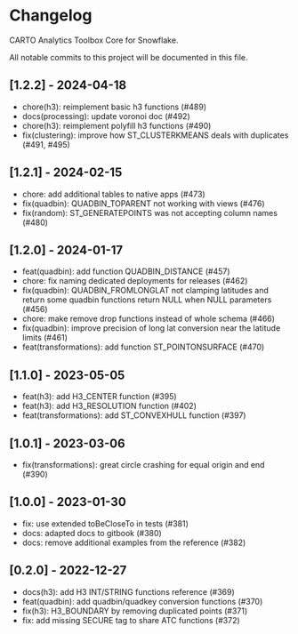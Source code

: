 # Changelog

CARTO Analytics Toolbox Core for Snowflake.

All notable commits to this project will be documented in this file.

## [1.2.2] - 2024-04-18

- chore(h3): reimplement basic h3 functions (#489)
- docs(processing): update voronoi doc (#492)
- chore(h3): reimplement polyfill h3 functions (#490)
- fix(clustering): improve how ST_CLUSTERKMEANS deals with duplicates (#491, #495)

## [1.2.1] - 2024-02-15

- chore: add additional tables to native apps (#473)
- fix(quadbin): QUADBIN_TOPARENT not working with views (#476)
- fix(random): ST_GENERATEPOINTS was not accepting column names (#480)

## [1.2.0] - 2024-01-17

- feat(quadbin): add function QUADBIN_DISTANCE (#457)
- chore: fix naming dedicated deployments for releases (#462)
- fix(quadbin): QUADBIN_FROMLONGLAT not clamping latitudes and return some quadbin functions return NULL when NULL parameters (#456)
- chore: make remove drop functions instead of whole schema (#466)
- fix(quadbin): improve precision of long lat conversion near the latitude limits (#461)
- feat(transformations): add function ST_POINTONSURFACE (#470)

## [1.1.0] - 2023-05-05

- feat(h3): add H3_CENTER function (#395)
- feat(h3): add H3_RESOLUTION function (#402)
- feat(transformations): add ST_CONVEXHULL function (#397)

## [1.0.1] - 2023-03-06

- fix(transformations): great circle crashing for equal origin and end (#390)

## [1.0.0] - 2023-01-30

- fix: use extended toBeCloseTo in tests (#381)
- docs: adapted docs to gitbook (#380)
- docs: remove additional examples from the reference (#382)

## [0.2.0] - 2022-12-27

- docs(h3): add H3 INT/STRING functions reference (#369)
- feat(quadbin): add quadbin/quadkey conversion functions (#370)
- fix(h3): H3_BOUNDARY by removing duplicated points (#371)
- fix: add missing SECURE tag to share ATC functions (#372)
